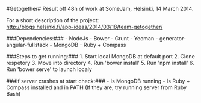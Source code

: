#Getogether#
Result off 48h of work at SomeJam, Helsinki, 14 March 2014.

For a short description of the project:<br/>
http://blogs.helsinki.fi/app-ideas/2014/03/18/team-getogether/



###Dependencies:###
	- NodeJs
		- Bower
		- Grunt
		- Yeoman
			- generator-angular-fullstack
	- MongoDB
	- Ruby + Compass



###Steps to get running:###
	1. Start local MongoDB at default port
	2. Clone respetory
	3. Move into directory
	4. Run 'bower install'
	5. Run 'npm install'
	6. Run 'bower serve' to launch localy




###If server crashes at start check:###
	- Is MongoDB running
	- Is Ruby + Compass installed and in PATH (If they are, try running server from Ruby Bash)
